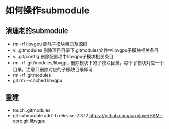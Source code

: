 # 如何操作submodule

## 清理老的submodule
- rm -rf libvgpu 删除子模块目录及源码
- vi .gitmodules  删除项目目录下.gitmodules文件中libvgpu子模块相关条目
- vi .git/config 删除配置项中libvgpu子模块相关条目
- rm  -rf .git/modules/libvgpu 删除模块下的子模块目录，每个子模块对应一个目录，注意只删除对应的子模块目录即可
- rm -rf .gitmodules
- git rm --cached libvgpu 

## 重建
- touch .gitmodules
- git submodule add -b release-2.3.12 https://github.com/carolove/HAMi-core.git libvgpu